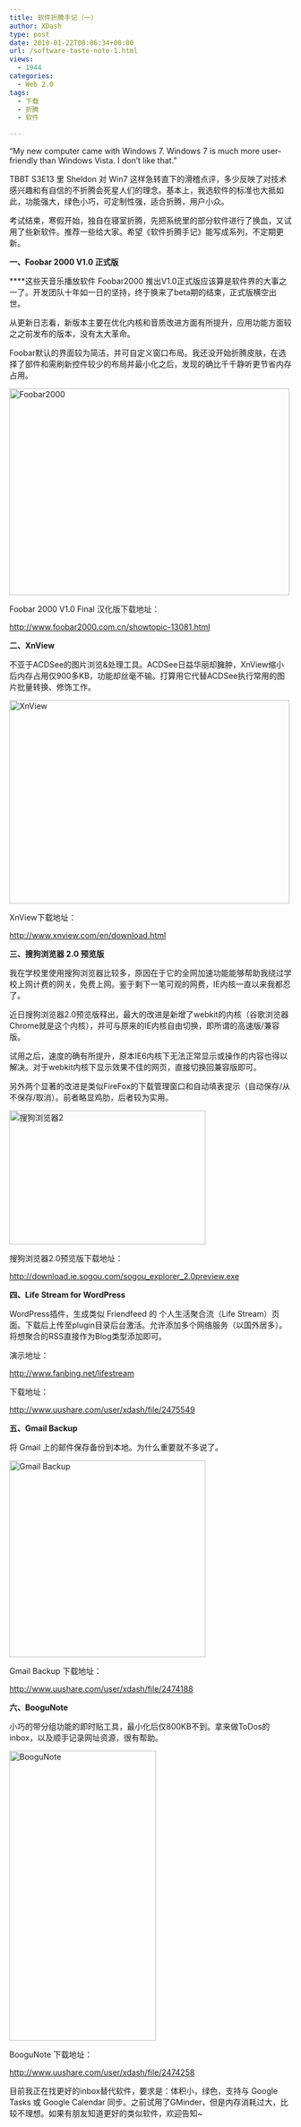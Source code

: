 ```yaml
---
title: 软件折腾手记（一）
author: XDash
type: post
date: 2010-01-22T08:06:34+00:00
url: /software-taste-note-1.html
views:
  - 1944
categories:
  - Web 2.0
tags:
  - 下载
  - 折腾
  - 软件

---
```

“My new computer came with Windows 7. Windows 7 is much more user-friendly than Windows Vista. I don&#8217;t like that.”

TBBT S3E13 里 Sheldon 对 Win7 这样急转直下的滑稽点评，多少反映了对技术感兴趣和有自信的不折腾会死星人们的理念。基本上，我选软件的标准也大抵如此，功能强大，绿色小巧，可定制性强，适合折腾，用户小众。

考试结束，寒假开始，独自在寝室折腾，先把系统里的部分软件进行了换血，又试用了些新软件。推荐一些给大家。希望《软件折腾手记》能写成系列，不定期更新。

**一、Foobar 2000 V1.0 正式版**

 ****这些天音乐播放软件 Foobar2000 推出V1.0正式版应该算是软件界的大事之一了。开发团队十年如一日的坚持，终于换来了beta期的结束，正式版横空出世。

从更新日志看，新版本主要在优化内核和音质改进方面有所提升，应用功能方面较之之前发布的版本，没有太大革命。

Foobar默认的界面较为简洁，并可自定义窗口布局。我还没开始折腾皮肤，在选择了部件和需刷新控件较少的布局并最小化之后，发现的确比千千静听更节省内存占用。

<img loading="lazy" decoding="async" class="alignnone size-full wp-image-2561" title="Foobar2000" src="http://www.fanbing.net/wp-content/uploads/2010/01/2010-01-22_151652.png" alt="Foobar2000" width="500" height="369" srcset="http://xdash.one/wp-content/uploads/2010/01/2010-01-22_151652.png 500w, http://xdash.one/wp-content/uploads/2010/01/2010-01-22_151652-300x221.png 300w" sizes="(max-width: 500px) 100vw, 500px" /> 

Foobar 2000 V1.0 Final 汉化版下载地址：

<a href="http://www.foobar2000.com.cn/showtopic-13081.html" target="_blank">http://www.foobar2000.com.cn/showtopic-13081.html</a>

<!--more-->

**二、XnView**

不亚于ACDSee的图片浏览&处理工具。ACDSee日益华丽却臃肿，XnView缩小后内存占用仅900多KB，功能却丝毫不输。打算用它代替ACDSee执行常用的图片批量转换、修饰工作。

<img loading="lazy" decoding="async" class="alignnone size-full wp-image-2562" title="XnView" src="http://www.fanbing.net/wp-content/uploads/2010/01/2010-01-22_144412.png" alt="XnView" width="500" height="363" srcset="http://xdash.one/wp-content/uploads/2010/01/2010-01-22_144412.png 500w, http://xdash.one/wp-content/uploads/2010/01/2010-01-22_144412-300x217.png 300w" sizes="(max-width: 500px) 100vw, 500px" /> 

XnView下载地址：

<http://www.xnview.com/en/download.html>

**三、搜狗浏览器 2.0 预览版**

我在学校里使用搜狗浏览器比较多，原因在于它的全网加速功能能够帮助我绕过学校上网计费的网关，免费上网。鉴于剩下一笔可观的网费，IE内核一直以来我都忍了。

近日搜狗浏览器2.0预览版释出，最大的改进是新增了webkit的内核（谷歌浏览器Chrome就是这个内核），并可与原来的IE内核自由切换，即所谓的高速版/兼容版。

试用之后，速度的确有所提升，原本IE6内核下无法正常显示或操作的内容也得以解决。对于webkit内核下显示效果不佳的网页，直接切换回兼容版即可。

另外两个显著的改进是类似FireFox的下载管理窗口和自动填表提示（自动保存/从不保存/取消）。前者略显鸡肋，后者较为实用。

<img loading="lazy" decoding="async" class="alignnone size-full wp-image-2563" title="搜狗浏览器2" src="http://www.fanbing.net/wp-content/uploads/2010/01/S10085116.jpg" alt="搜狗浏览器2" width="350" height="239" srcset="http://xdash.one/wp-content/uploads/2010/01/S10085116.jpg 350w, http://xdash.one/wp-content/uploads/2010/01/S10085116-300x204.jpg 300w" sizes="(max-width: 350px) 100vw, 350px" /> 

搜狗浏览器2.0预览版下载地址：

<a href="http://download.ie.sogou.com/sogou_explorer_2.0preview.exe" target="_blank">http://download.ie.sogou.com/sogou_explorer_2.0preview.exe</a>

**四、Life Stream for WordPress**

WordPress插件，生成类似 Friendfeed 的 个人生活聚合流（Life Stream）页面。下载后上传至plugin目录后台激活。允许添加多个网络服务（以国外居多）。将想聚合的RSS直接作为Blog类型添加即可。

演示地址：

<a href="http://www.fanbing.net/lifestream" target="_blank">http://www.fanbing.net/lifestream</a>

下载地址：

<http://www.uushare.com/user/xdash/file/2475549>

**五、Gmail Backup**

将 Gmail 上的邮件保存备份到本地。为什么重要就不多说了。

<img loading="lazy" decoding="async" class="alignnone size-full wp-image-2564" title="Gmail Backup" src="http://www.fanbing.net/wp-content/uploads/2010/01/2010-01-22_153330.png" alt="Gmail Backup" width="350" height="351" srcset="http://xdash.one/wp-content/uploads/2010/01/2010-01-22_153330.png 350w, http://xdash.one/wp-content/uploads/2010/01/2010-01-22_153330-150x150.png 150w, http://xdash.one/wp-content/uploads/2010/01/2010-01-22_153330-299x300.png 299w" sizes="(max-width: 350px) 100vw, 350px" /> 

Gmail Backup 下载地址：

<a href="http://www.uushare.com/user/xdash/file/2474188" target="_blank">http://www.uushare.com/user/xdash/file/2474188</a>

**六、BooguNote**

小巧的带分组功能的即时贴工具，最小化后仅800KB不到。拿来做ToDos的inbox，以及顺手记录网址资源，很有帮助。

<img loading="lazy" decoding="async" class="alignnone size-full wp-image-2565" title="BooguNote" src="http://www.fanbing.net/wp-content/uploads/2010/01/2010-01-22_154455.png" alt="BooguNote" width="262" height="517" srcset="http://xdash.one/wp-content/uploads/2010/01/2010-01-22_154455.png 262w, http://xdash.one/wp-content/uploads/2010/01/2010-01-22_154455-152x300.png 152w" sizes="(max-width: 262px) 100vw, 262px" /> 

BooguNote 下载地址：

<http://www.uushare.com/user/xdash/file/2474258>

目前我正在找更好的inbox替代软件，要求是：体积小，绿色，支持与 Google Tasks 或 Google Calendar 同步。之前试用了GMinder，但是内存消耗过大，比较不理想。如果有朋友知道更好的类似软件，欢迎告知~